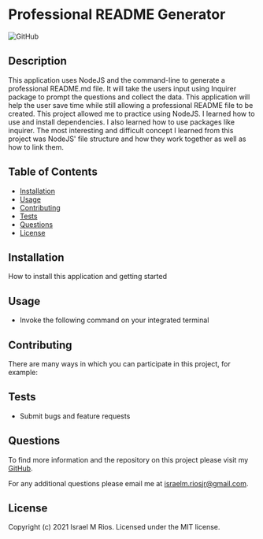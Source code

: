 # Professional README Generator
  ![GitHub](https://img.shields.io/badge/license-MIT-orange?style=for-the-badge)
  
  ## Description
  This application uses NodeJS and the command-line to generate a professional README.md file. It will take the users input using Inquirer package to prompt the questions and collect the data. This application will help the user save time while still allowing a professional README file to be created. This project allowed me to practice using NodeJS. I learned how to use and install dependencies. I also learned how to use packages like inquirer. The most interesting and difficult concept I learned from this project was NodeJS' file structure and how they work together as well as how to link them.

  ## Table of Contents
  - [Installation](#installation)
  - [Usage](#usage)
  - [Contributing](#contributing)
  - [Tests](#tests)
  - [Questions](#questions)
  - [License](#license)

  ## Installation
  How to install this application and getting started

  ## Usage
  * Invoke the following command on your integrated terminal

  ## Contributing
  There are many ways in which you can participate in this project, for example:

  ## Tests
  * Submit bugs and feature requests
  
  ## Questions
  To find more information and the repository on this project please visit my [GitHub](https://github.com/israelmrios).

  For any additional questions please email me at israelm.riosjr@gmail.com.
  
  ## License
  Copyright (c) 2021 Israel M Rios.
  Licensed under the MIT license.
